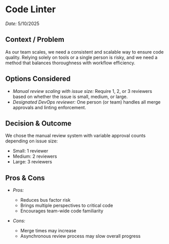 # Code Linter
*Date:* 5/10/2025

## Context / Problem
As our team scales, we need a consistent and scalable way to ensure code quality. Relying solely on tools or a single person is risky, and we need a method that balances thoroughness with workflow efficiency.

## Options Considered
- *Manual review scaling with issue size:* Require 1, 2, or 3 reviewers based on whether the issue is small, medium, or large.
- *Designated DevOps reviewer:* One person (or team) handles all merge approvals and linting enforcement.

## Decision & Outcome
We chose the manual review system with variable approval counts depending on issue size:
- Small: 1 reviewer
- Medium: 2 reviewers
- Large: 3 reviewers

## Pros & Cons

- *Pros:*
  - Reduces bus factor risk
  - Brings multiple perspectives to critical code
  - Encourages team-wide code familiarity

- *Cons:*
  - Merge times may increase
  - Asynchronous review process may slow overall progress
